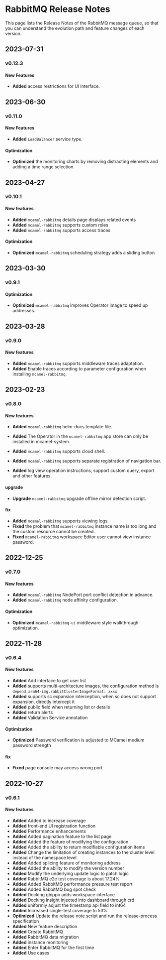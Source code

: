 # RabbitMQ Release Notes

This page lists the Release Notes of the RabbitMQ message queue, so that you can understand the evolution path and feature changes of each version.

## 2023-07-31

### v0.12.3

#### New Features

- **Added** access restrictions for UI interface.

## 2023-06-30

### v0.11.0

#### New Features

- **Added** `LoadBalancer` service type.

#### Optimization

- **Optimized** the monitoring charts by removing distracting elements and adding a time range selection.

## 2023-04-27

### v0.10.1

#### New features

- **Added** `mcamel-rabbitmq` details page displays related events
- **Added** `mcamel-rabbitmq` supports custom roles
- **Added** `mcamel-rabbitmq` supports access traces

#### Optimization

- **Optimized** `mcamel-rabbitmq` scheduling strategy adds a sliding button

## 2023-03-30

### v0.9.1

#### Optimization

- **Optimized** `mcamel-rabbitmq` improves Operator image to speed up addresses.

## 2023-03-28

### v0.9.0

#### New features

- **Added** `mcamel-rabbitmq` supports middleware traces adaptation.
- **Added** Enable traces according to parameter configuration when installing `mcamel-rabbitmq`.

## 2023-02-23

### v0.8.0

#### New features

- **Added** `mcamel-rabbitmq` helm-docs template file.
- **Added** The Operator in the `mcamel-rabbitmq` app store can only be installed in mcamel-system.
- **Added** `mcamel-rabbitmq` supports cloud shell.
- **Added** `mcamel-rabbitmq` supports separate registration of navigation bar.

- **Added** log view operation instructions, support custom query, export and other features.

#### upgrade

- **Upgrade** `mcamel-rabbitmq` upgrade offline mirror detection script.

#### fix

- **Added** `mcamel-rabbitmq` supports viewing logs.
- **Fixed** the problem that `mcamel-rabbitmq` instance name is too long and the custom resource cannot be created.
- **Fixed** `mcamel-rabbitmq` workspace Editor user cannot view instance password.

## 2022-12-25

### v0.7.0

#### New features

- **Added** `mcamel-rabbitmq` NodePort port conflict detection in advance.
- **Added** `mcamel-rabbitmq` node affinity configuration.

#### Optimization

- **Optimized** `mcamel-rabbitmq-ui` middleware style walkthrough optimization.

## 2022-11-28

### v0.6.4

#### New features

- **Added** Add interface to get user list
- **Added** supports multi-architecture images, the configuration method is `depend.arm64-img.rabbitClusterImageFormat: xxxx`
- **Added** supports sc expansion interception, when sc does not support expansion, directly intercept it
- **Added** public field when returning list or details
- **Added** return alerts
- **Added** Validation Service annotation

#### Optimization

- **Optimized** Password verification is adjusted to MCamel medium password strength

#### fix

- **Fixed** page console may access wrong port

## 2022-10-27

### v0.6.1

#### New features

- **Added** Added to increase coverage
- **Added** front-end UI registration function
- **Added** Performance enhancements
- **Added** Added pagination feature to the list page
- **Added** Added the feature of modifying the configuration
- **Added** Added the ability to return modifiable configuration items
- **Added** Change the limitation of creating instances to the cluster level instead of the namespace level
- **Added** Added splicing feature of monitoring address
- **Added** Added the ability to modify the version number
- **Added** Modify the underlying update logic to patch logic
- **Added** RabbitMQ e2e test coverage is about 17.24%
- **Added** Added RabbitMQ performance pressure test report
- **Added** Added RabbitMQ bug spot check
- **Added** Docking ghippo adds workspace interface
- **Added** Docking insight injected into dashboard through crd
- **Added** uniformly adjust the timestamp api field to int64
- **Added** Increased single-test coverage to 53%
- **Optimized** Update the release note script and run the release-process specification
- **Added** New feature description
- **Added** Create RabbitMQ
- **Added** RabbitMQ data migration
- **Added** instance monitoring
- **Added** Enter RabbitMQ for the first time
- **Added** Use cases